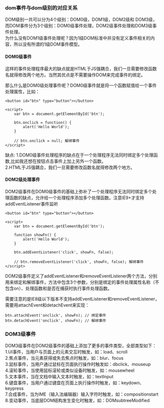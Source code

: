 ### dom事件与dom级别的对应关系  
DOM级别一共可以分为4个级别：DOM0级，DOM1级，DOM2级和 DOM3级，而DOM事件分为3个级别：DOM0级事件处理，DOM2级事件处理和DOM3级事件处理。  
为什么没有DOM1级事件处理呢？因为1级DOM标准中并没有定义事件相关的内容，所以没有所谓的1级DOM事件模型。  

#### DOM0级事件
这样的事件处理程序最大的缺点就是HTML于JS强耦合，我们一旦需要修改函数名就得修改两个地方。当然其优点是不需要操作DOM来完成事件的绑定。     

那么什么是DOM0级处理事件呢？DOM0级事件就是将一个函数赋值给一个事件处理属性，比如：  
```
<button id="btn" type="button"></button>

<script>
    var btn = document.getElementById('btn');

    btn.onclick = function() {
        alert('Hello World');
    }

    // btn.onclick = null; 解绑事件 
</script>
```

缺点:
1.DOM0级事件处理程序的缺点在于一个处理程序无法同时绑定多个处理函数,比如我还想在按钮点击事件上加上另外一个函数。  
2.HTML于JS强耦合，我们一旦需要修改函数名就得修改两个地方。  

#### DOM2级处理事件
DOM2级事件在DOM0级事件的基础上弥补了一个处理程序无法同时绑定多个处理函数的缺点，允许给一个处理程序添加多个处理函数。注意IE9+才支持addEventListener事件监听  
```
<button id="btn" type="button"></button>

<script>
    var btn = document.getElementById('btn');

    function showFn() {
        alert('Hello World');
    }

    btn.addEventListener('click', showFn, false);

    // btn.removeEventListener('click', showFn, false); 解绑事件 
</script>
```
DOM2级事件定义了addEventListener和removeEventListener两个方法，分别用来绑定和解绑事件，方法中包含3个参数，分别是绑定的事件处理属性名称（不包含on）、处理函数和是否在捕获时执行事件处理函数。  

需要注意的是IE8级以下版本不支持addEventListener和removeEventListener，需要用attachEvent和detachEvent来实现：
```
btn.attachEvent('onclick', showFn); // 绑定事件 
btn.detachEvent('onclick', showFn); // 解绑事件
```

### DOM3级事件
DOM3级事件在DOM2级事件的基础上添加了更多的事件类型，全部类型如下：
1.UI事件，当用户与页面上的元素交互时触发，如：load、scroll  
2.焦点事件，当元素获得或失去焦点时触发，如：blur、focus  
3.鼠标事件，当用户通过鼠标在页面执行操作时触发如：dbclick、mouseup  
4.滚轮事件，当使用鼠标滚轮或类似设备时触发，如：mousewheel  
5.文本事件，当在文档中输入文本时触发，如：textInput  
6.键盘事件，当用户通过键盘在页面上执行操作时触发，如：keydown、keypress  
7.合成事件，当为IME（输入法编辑器）输入字符时触发，如：compositionstart  
8.变动事件，当底层DOM结构发生变化时触发，如：DOMsubtreeModified  







